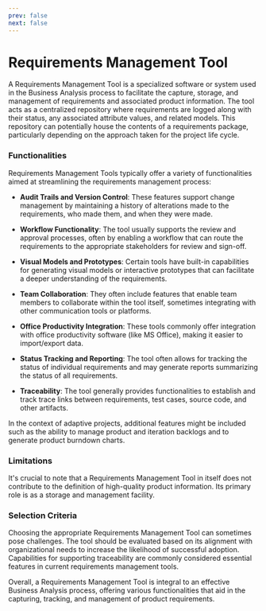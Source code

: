 ```yaml
---
prev: false
next: false
---
```


# Requirements Management Tool

A Requirements Management Tool is a specialized software or system used in the Business Analysis process to facilitate the capture, storage, and management of requirements and associated product information. The tool acts as a centralized repository where requirements are logged along with their status, any associated attribute values, and related models. This repository can potentially house the contents of a requirements package, particularly depending on the approach taken for the project life cycle.

### Functionalities

Requirements Management Tools typically offer a variety of functionalities aimed at streamlining the requirements management process:

- **Audit Trails and Version Control**: These features support change management by maintaining a history of alterations made to the requirements, who made them, and when they were made.

- **Workflow Functionality**: The tool usually supports the review and approval processes, often by enabling a workflow that can route the requirements to the appropriate stakeholders for review and sign-off.

- **Visual Models and Prototypes**: Certain tools have built-in capabilities for generating visual models or interactive prototypes that can facilitate a deeper understanding of the requirements.

- **Team Collaboration**: They often include features that enable team members to collaborate within the tool itself, sometimes integrating with other communication tools or platforms.

- **Office Productivity Integration**: These tools commonly offer integration with office productivity software (like MS Office), making it easier to import/export data.

- **Status Tracking and Reporting**: The tool often allows for tracking the status of individual requirements and may generate reports summarizing the status of all requirements.

- **Traceability**: The tool generally provides functionalities to establish and track trace links between requirements, test cases, source code, and other artifacts.

In the context of adaptive projects, additional features might be included such as the ability to manage product and iteration backlogs and to generate product burndown charts.

### Limitations

It's crucial to note that a Requirements Management Tool in itself does not contribute to the definition of high-quality product information. Its primary role is as a storage and management facility.

### Selection Criteria

Choosing the appropriate Requirements Management Tool can sometimes pose challenges. The tool should be evaluated based on its alignment with organizational needs to increase the likelihood of successful adoption. Capabilities for supporting traceability are commonly considered essential features in current requirements management tools.

Overall, a Requirements Management Tool is integral to an effective Business Analysis process, offering various functionalities that aid in the capturing, tracking, and management of product requirements.
